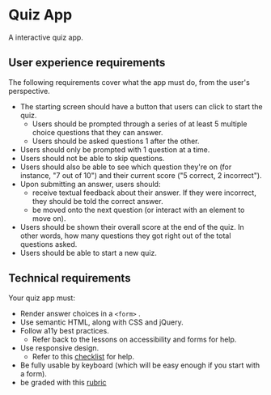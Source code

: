 # Quiz App
A interactive quiz app.

## User experience requirements
The following requirements cover what the app must do, from the user's perspective.
- The starting screen should have a button that users can click to start the quiz.
  - Users should be prompted through a series of at least 5 multiple choice questions that they can answer.
  - Users should be asked questions 1 after the other.
- Users should only be prompted with 1 question at a time.
- Users should not be able to skip questions.
- Users should also be able to see which question they're on (for instance, "7 out of 10") and their current score ("5 correct, 2 incorrect").
- Upon submitting an answer, users should:
  - receive textual feedback about their answer. If they were incorrect, they should be told the correct answer.
  - be moved onto the next question (or interact with an element to move on).
- Users should be shown their overall score at the end of the quiz. In other words, how many questions they got right out of the total questions asked.
- Users should be able to start a new quiz.

## Technical requirements
Your quiz app must:
- Render answer choices in a `<form>` .
- Use semantic HTML, along with CSS and jQuery.
- Follow a11y best practices.
  - Refer back to the lessons on accessibility and forms for help.
- Use responsive design.
  - Refer to this [checklist](https://gist.github.com/alfaraday/c54c3504b3bb14a879428e9939f6f430#file-responsiveness-checklist-md) for help.
- Be fully usable by keyboard (which will be easy enough if you start with a form).
- be graded with this [rubric](https://docs.google.com/spreadsheets/d/1QNzJZ6xgoaOlAxC5XPPolLYltFjOZjZeMEju7IEfkho/edit#gid=1227063358)